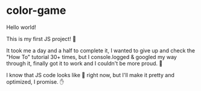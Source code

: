 # color-game

Hello world!

This is my first JS project! :tada:

It took me a day and a half to complete it, I wanted to give up and check the "How To" tutorial 30+ times, 
but I console.logged & googled my way through it, finally got it to work and I couldn't be more proud. :metal:

I know that JS code looks like :shit: right now, but I'll make it pretty and optimized, I promise. :hand:
